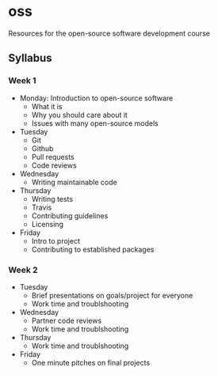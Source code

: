 # oss
Resources for the open-source software development course

## Syllabus
### Week 1
- Monday: Introduction to open-source software
  - What it is
  - Why you should care about it 
  - Issues with many open-source models
- Tuesday
  - Git 
  - Github
  - Pull requests
  - Code reviews
- Wednesday
  - Writing maintainable code
- Thursday
  - Writing tests
  - Travis
  - Contributing guidelines
  - Licensing
- Friday
  - Intro to project
  - Contributing to established packages
### Week 2
- Tuesday
  - Brief presentations on goals/project for everyone
  - Work time and troublshooting
- Wednesday
  - Partner code reviews 
  - Work time and troublshooting
- Thursday
  - Work time and troublshooting
- Friday
  - One minute pitches on final projects
